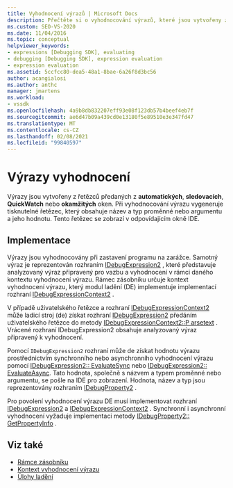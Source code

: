 ```yaml
---
title: Vyhodnocení výrazů | Microsoft Docs
description: Přečtěte si o vyhodnocování výrazů, které jsou vytvořeny z řetězců předávaných z automatických, sledovacích, QuickWatch nebo okamžitých oken.
ms.custom: SEO-VS-2020
ms.date: 11/04/2016
ms.topic: conceptual
helpviewer_keywords:
- expressions [Debugging SDK], evaluating
- debugging [Debugging SDK], expression evaluation
- expression evaluation
ms.assetid: 5ccfcc80-dea5-48a1-8bae-6a26f8d3bc56
author: acangialosi
ms.author: anthc
manager: jmartens
ms.workload:
- vssdk
ms.openlocfilehash: 4a9b8db832207eff93e08f123db57b4beef4eb7f
ms.sourcegitcommit: ae6d47b09a439cd0e13180f5e89510e3e347fd47
ms.translationtype: MT
ms.contentlocale: cs-CZ
ms.lasthandoff: 02/08/2021
ms.locfileid: "99840597"
---
```

# <a name="evaluate-expressions"></a>Výrazy vyhodnocení
Výrazy jsou vytvořeny z řetězců předaných z **automatických**, **sledovacích**, **QuickWatch** nebo **okamžitých** oken. Při vyhodnocování výrazu vygeneruje tisknutelné řetězec, který obsahuje název a typ proměnné nebo argumentu a jeho hodnotu. Tento řetězec se zobrazí v odpovídajícím okně IDE.

## <a name="implementation"></a>Implementace
 Výrazy jsou vyhodnocovány při zastavení programu na zarážce. Samotný výraz je reprezentován rozhraním [IDebugExpression2](../../extensibility/debugger/reference/idebugexpression2.md) , které představuje analyzovaný výraz připravený pro vazbu a vyhodnocení v rámci daného kontextu vyhodnocení výrazu. Rámec zásobníku určuje kontext vyhodnocení výrazu, který modul ladění (DE) implementuje implementací rozhraní [IDebugExpressionContext2](../../extensibility/debugger/reference/idebugexpressioncontext2.md) .

 V případě uživatelského řetězce a rozhraní [IDebugExpressionContext2](../../extensibility/debugger/reference/idebugexpressioncontext2.md) může ladicí stroj (de) získat rozhraní [IDebugExpression2](../../extensibility/debugger/reference/idebugexpression2.md) předáním uživatelského řetězce do metody [IDebugExpressionContext2::P arsetext](../../extensibility/debugger/reference/idebugexpressioncontext2-parsetext.md) . Vrácené rozhraní IDebugExpression2 obsahuje analyzovaný výraz připravený k vyhodnocení.

 Pomocí `IDebugExpression2` rozhraní může de získat hodnotu výrazu prostřednictvím synchronního nebo asynchronního vyhodnocení výrazu pomocí [IDebugExpression2:: EvaluateSync](../../extensibility/debugger/reference/idebugexpression2-evaluatesync.md) nebo [IDebugExpression2:: EvaluateAsync](../../extensibility/debugger/reference/idebugexpression2-evaluateasync.md). Tato hodnota, společně s názvem a typem proměnné nebo argumentu, se pošle na IDE pro zobrazení. Hodnota, název a typ jsou reprezentovány rozhraním [IDebugProperty2](../../extensibility/debugger/reference/idebugproperty2.md) .

 Pro povolení vyhodnocení výrazu DE musí implementovat rozhraní [IDebugExpression2](../../extensibility/debugger/reference/idebugexpression2.md) a [IDebugExpressionContext2](../../extensibility/debugger/reference/idebugexpressioncontext2.md) . Synchronní i asynchronní vyhodnocení vyžaduje implementaci metody [IDebugProperty2:: GetPropertyInfo](../../extensibility/debugger/reference/idebugproperty2-getpropertyinfo.md) .

## <a name="see-also"></a>Viz také
- [Rámce zásobníku](../../extensibility/debugger/stack-frames.md)
- [Kontext vyhodnocení výrazu](../../extensibility/debugger/expression-evaluation-context.md)
- [Úlohy ladění](../../extensibility/debugger/debugging-tasks.md)
